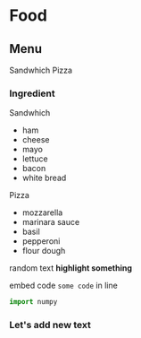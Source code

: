 # Food


## Menu
Sandwhich 
Pizza

### Ingredient

Sandwhich 
- ham 
- cheese 
- mayo 
- lettuce
- bacon
- white bread

Pizza
- mozzarella 
- marinara sauce 
- basil 
- pepperoni 
- flour dough 

random text **highlight something**

embed code `some code` in line

```py
import numpy 
```

### Let's add new text
